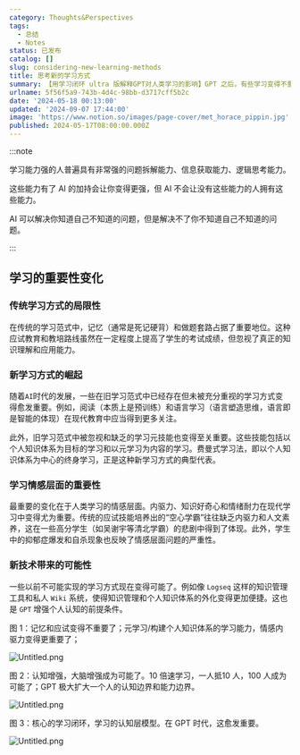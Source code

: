 ```yaml
---
category: Thoughts&Perspectives
tags:
  - 总结
  - Notes
status: 已发布
catalog: []
slug: considering-new-learning-methods
title: 思考新的学习方式
summary: 【用学习闭环 ultra 版解释GPT对人类学习的影响】GPT 之后，有些学习变得不重要了，有些学习变得更重要了，有些学习从不可能变成可能了。
urlname: 5f56f5a9-743b-4d4c-98bb-d3717cff5b2c
date: '2024-05-18 00:13:00'
updated: '2024-09-07 17:44:00'
image: 'https://www.notion.so/images/page-cover/met_horace_pippin.jpg'
published: 2024-05-17T08:00:00.000Z
---
```


:::note


学习能力强的人普遍具有非常强的问题拆解能力、信息获取能力、逻辑思考能力。


这些能力有了 AI 的加持会让你变得更强，但 AI 不会让没有这些能力的人拥有这些能力。


AI 可以解决你知道自己不知道的问题，但是解决不了你不知道自己不知道的问题。


:::


## 学习的重要性变化


### 传统学习方式的局限性


在传统的学习范式中，记忆（通常是死记硬背）和做题套路占据了重要地位。这种应试教育和教培路线虽然在一定程度上提高了学生的考试成绩，但忽视了真正的知识理解和应用能力。


### 新学习方式的崛起


随着`AI`时代的发展，一些在旧学习范式中已经存在但未被充分重视的学习方式变得愈发重要。例如，阅读（本质上是预训练）和语言学习（语言塑造思维，语言即是智能的体现）在现代教育中应当得到更多关注。


此外，旧学习范式中被忽视和缺乏的学习元技能也变得至关重要。这些技能包括以个人知识体系为目标的学习和以元学习为内容的学习。费曼式学习法，即以个人知识体系为中心的终身学习，正是这种新学习方式的典型代表。


### 学习情感层面的重要性


最重要的变化在于人类学习的情感层面。内驱力、知识好奇心和情绪耐力在现代学习中变得尤为重要。传统的应试技能培养出的“空心学霸”往往缺乏内驱力和人文素养，这在一些高分学生（如吴谢宇等清北学霸）的悲剧中得到了体现。此外，学生中的抑郁症爆发和自杀现象也反映了情感层面问题的严重性。


### 新技术带来的可能性


一些以前不可能实现的学习方式现在变得可能了。例如像 `Logseq` 这样的知识管理工具和私人 `Wiki` 系统，使得知识管理和个人知识体系的外化变得更加便捷。这也是 `GPT` 增强个人认知的前提条件。


图 1：记忆和应试变得不重要了；元学习/构建个人知识体系的学习能力，情感内驱力变得更重要了；


![Untitled.png](https://prod-files-secure.s3.us-west-2.amazonaws.com/5d24fe63-e567-4804-86f9-9fdc62e13082/a8319b77-00b3-43d9-9f99-e58187f20cfe/Untitled.png?X-Amz-Algorithm=AWS4-HMAC-SHA256&X-Amz-Content-Sha256=UNSIGNED-PAYLOAD&X-Amz-Credential=ASIAZI2LB4667DWUTSNG%2F20250418%2Fus-west-2%2Fs3%2Faws4_request&X-Amz-Date=20250418T053915Z&X-Amz-Expires=3600&X-Amz-Security-Token=IQoJb3JpZ2luX2VjEOb%2F%2F%2F%2F%2F%2F%2F%2F%2F%2FwEaCXVzLXdlc3QtMiJIMEYCIQDoh005FrF89iPNRlxZZREgyh8%2BapFSE1nTQGQhQ0386AIhAKf47L14pG83xGeqEyoopU3bK0FCxNJL1NhsUxDbJdSqKv8DCG4QABoMNjM3NDIzMTgzODA1IgxlCwyFOz3PSTaUKUMq3AMUY6TjAp1mSkFoDQkK7u%2BrN8k1sHewPpX1Pyty%2FP%2FfhqcVLTdCD5XtdcquTxvJay1LFs57wQ1AoqypsvWl35hGqx0q%2Fe6YyQq4c2NckOcLYA2O06GYuKfGQiuzsz0lewzEI%2BH6Tn5TsJfxZWYWBOBaIAY0c8iyQgarbsXaZpzD6oGDHTVqpRzfroLzDz2vjGAYuvKrL%2Fsh2J4NQu5sxbAbYQ%2BhNfZzz%2BDm8ceToQLEiOZ92MkoB8fEKEEutUFfSn8EEOiEYsRYElvAG4INgIvxm26atBTe8ZC6Sp4AqVzs3mVq48LIiZor%2B7NCUIpHwd13sXnLI0irwcp6YLJq7LJ1OXDLrhDnFx9XiIYAd6xN3EjSFFL6cE8xbWVPHhsga1f9MDH1YU6JSERlnDOYv8BREialtoF%2BhPvZZjPDEgI9jXXAtBjZhEdYwXvztbwjKoq847Y8BtfteuzYk2H%2FU3HTd7sdQZiy6f2VwgpXtvZZt0p0tO0mP4fbOuQnzC9n9pltYfForWQMf%2Fz%2B%2FCHuqBMZvIK4ifeQsdfWnyrmViNvZBUgJhbcLsQ3QG5qeKnga9iP1zYjbJQ%2B7N71oUiZ1bBTmTtU6scqrjppvC%2B20BbY9lnXCOzbp8pseGzIAzC6wYfABjqkAZ4RgD85vP8DSJ7yshR1%2FKpXLhmiFBT772LSjJhbI%2BuONdt8gCWlJ87AjexjdyMRL1R4nCLk8ZrLS17SI6Z9wGkscY1kDSEx%2BbWBc%2FiJSEZfVrJl0U3lghaDpvUc9d%2BrOrAiqXMFXV9AfD2GfBQE0DWySOIH5b0yfoLuGyctRFtHXcRyu4g2QPNzb1OwwOOCJ04d09XsNhSZPpaVIqtp8XPWpxCq&X-Amz-Signature=92c7bd9d153adfb2f4175656d023c4200aacc8edc7a70c7c8f4f1d8697824b08&X-Amz-SignedHeaders=host&x-id=GetObject)


图 2：认知增强，大脑增强成为可能了。10 倍速学习，一人抵10 人，100 人成为可能了；GPT 极大扩大一个人的认知边界和能力边界。


![Untitled.png](https://prod-files-secure.s3.us-west-2.amazonaws.com/5d24fe63-e567-4804-86f9-9fdc62e13082/e195b372-4d2b-479c-9e75-1be4e2c1412e/Untitled.png?X-Amz-Algorithm=AWS4-HMAC-SHA256&X-Amz-Content-Sha256=UNSIGNED-PAYLOAD&X-Amz-Credential=ASIAZI2LB4667DWUTSNG%2F20250418%2Fus-west-2%2Fs3%2Faws4_request&X-Amz-Date=20250418T053915Z&X-Amz-Expires=3600&X-Amz-Security-Token=IQoJb3JpZ2luX2VjEOb%2F%2F%2F%2F%2F%2F%2F%2F%2F%2FwEaCXVzLXdlc3QtMiJIMEYCIQDoh005FrF89iPNRlxZZREgyh8%2BapFSE1nTQGQhQ0386AIhAKf47L14pG83xGeqEyoopU3bK0FCxNJL1NhsUxDbJdSqKv8DCG4QABoMNjM3NDIzMTgzODA1IgxlCwyFOz3PSTaUKUMq3AMUY6TjAp1mSkFoDQkK7u%2BrN8k1sHewPpX1Pyty%2FP%2FfhqcVLTdCD5XtdcquTxvJay1LFs57wQ1AoqypsvWl35hGqx0q%2Fe6YyQq4c2NckOcLYA2O06GYuKfGQiuzsz0lewzEI%2BH6Tn5TsJfxZWYWBOBaIAY0c8iyQgarbsXaZpzD6oGDHTVqpRzfroLzDz2vjGAYuvKrL%2Fsh2J4NQu5sxbAbYQ%2BhNfZzz%2BDm8ceToQLEiOZ92MkoB8fEKEEutUFfSn8EEOiEYsRYElvAG4INgIvxm26atBTe8ZC6Sp4AqVzs3mVq48LIiZor%2B7NCUIpHwd13sXnLI0irwcp6YLJq7LJ1OXDLrhDnFx9XiIYAd6xN3EjSFFL6cE8xbWVPHhsga1f9MDH1YU6JSERlnDOYv8BREialtoF%2BhPvZZjPDEgI9jXXAtBjZhEdYwXvztbwjKoq847Y8BtfteuzYk2H%2FU3HTd7sdQZiy6f2VwgpXtvZZt0p0tO0mP4fbOuQnzC9n9pltYfForWQMf%2Fz%2B%2FCHuqBMZvIK4ifeQsdfWnyrmViNvZBUgJhbcLsQ3QG5qeKnga9iP1zYjbJQ%2B7N71oUiZ1bBTmTtU6scqrjppvC%2B20BbY9lnXCOzbp8pseGzIAzC6wYfABjqkAZ4RgD85vP8DSJ7yshR1%2FKpXLhmiFBT772LSjJhbI%2BuONdt8gCWlJ87AjexjdyMRL1R4nCLk8ZrLS17SI6Z9wGkscY1kDSEx%2BbWBc%2FiJSEZfVrJl0U3lghaDpvUc9d%2BrOrAiqXMFXV9AfD2GfBQE0DWySOIH5b0yfoLuGyctRFtHXcRyu4g2QPNzb1OwwOOCJ04d09XsNhSZPpaVIqtp8XPWpxCq&X-Amz-Signature=85e5a7daa8bb11a4b7dbcac4584bfafcc9db527b8b4696bb25c6444181d22e2a&X-Amz-SignedHeaders=host&x-id=GetObject)


图 3：核心的学习闭环，学习的认知层模型。在 GPT 时代，这愈发重要。


![Untitled.png](https://prod-files-secure.s3.us-west-2.amazonaws.com/5d24fe63-e567-4804-86f9-9fdc62e13082/57f2a38d-97b9-407e-baa1-8fecb8348e87/Untitled.png?X-Amz-Algorithm=AWS4-HMAC-SHA256&X-Amz-Content-Sha256=UNSIGNED-PAYLOAD&X-Amz-Credential=ASIAZI2LB4667DWUTSNG%2F20250418%2Fus-west-2%2Fs3%2Faws4_request&X-Amz-Date=20250418T053915Z&X-Amz-Expires=3600&X-Amz-Security-Token=IQoJb3JpZ2luX2VjEOb%2F%2F%2F%2F%2F%2F%2F%2F%2F%2FwEaCXVzLXdlc3QtMiJIMEYCIQDoh005FrF89iPNRlxZZREgyh8%2BapFSE1nTQGQhQ0386AIhAKf47L14pG83xGeqEyoopU3bK0FCxNJL1NhsUxDbJdSqKv8DCG4QABoMNjM3NDIzMTgzODA1IgxlCwyFOz3PSTaUKUMq3AMUY6TjAp1mSkFoDQkK7u%2BrN8k1sHewPpX1Pyty%2FP%2FfhqcVLTdCD5XtdcquTxvJay1LFs57wQ1AoqypsvWl35hGqx0q%2Fe6YyQq4c2NckOcLYA2O06GYuKfGQiuzsz0lewzEI%2BH6Tn5TsJfxZWYWBOBaIAY0c8iyQgarbsXaZpzD6oGDHTVqpRzfroLzDz2vjGAYuvKrL%2Fsh2J4NQu5sxbAbYQ%2BhNfZzz%2BDm8ceToQLEiOZ92MkoB8fEKEEutUFfSn8EEOiEYsRYElvAG4INgIvxm26atBTe8ZC6Sp4AqVzs3mVq48LIiZor%2B7NCUIpHwd13sXnLI0irwcp6YLJq7LJ1OXDLrhDnFx9XiIYAd6xN3EjSFFL6cE8xbWVPHhsga1f9MDH1YU6JSERlnDOYv8BREialtoF%2BhPvZZjPDEgI9jXXAtBjZhEdYwXvztbwjKoq847Y8BtfteuzYk2H%2FU3HTd7sdQZiy6f2VwgpXtvZZt0p0tO0mP4fbOuQnzC9n9pltYfForWQMf%2Fz%2B%2FCHuqBMZvIK4ifeQsdfWnyrmViNvZBUgJhbcLsQ3QG5qeKnga9iP1zYjbJQ%2B7N71oUiZ1bBTmTtU6scqrjppvC%2B20BbY9lnXCOzbp8pseGzIAzC6wYfABjqkAZ4RgD85vP8DSJ7yshR1%2FKpXLhmiFBT772LSjJhbI%2BuONdt8gCWlJ87AjexjdyMRL1R4nCLk8ZrLS17SI6Z9wGkscY1kDSEx%2BbWBc%2FiJSEZfVrJl0U3lghaDpvUc9d%2BrOrAiqXMFXV9AfD2GfBQE0DWySOIH5b0yfoLuGyctRFtHXcRyu4g2QPNzb1OwwOOCJ04d09XsNhSZPpaVIqtp8XPWpxCq&X-Amz-Signature=7dc714e1ebe1bab17285f1fbb121fd5d8b9294505936cea2ac84c817d8478c35&X-Amz-SignedHeaders=host&x-id=GetObject)

